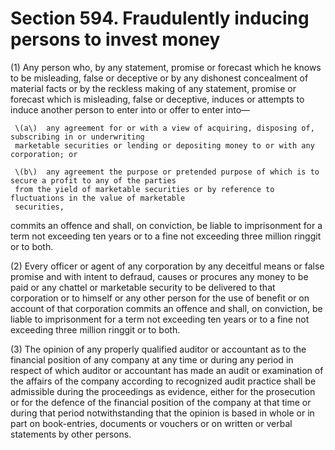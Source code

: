 # Section 594. Fraudulently inducing persons to invest money

\(1\) Any person who, by any statement, promise or forecast which he knows to be misleading, false or deceptive or by any dishonest concealment of material facts or by the reckless making of any statement, promise or forecast which is misleading, false or deceptive, induces or attempts to induce another person to enter into or offer to enter into—

     \(a\)  any agreement for or with a view of acquiring, disposing of, subscribing in or underwriting   
     marketable securities or lending or depositing money to or with any corporation; or

     \(b\)  any agreement the purpose or pretended purpose of which is to secure a profit to any of the parties        
     from the yield of marketable securities or by reference to fluctuations in the value of marketable        
     securities,

commits an offence and shall, on conviction, be liable to imprisonment for a term not exceeding ten years or to a fine not exceeding three million ringgit or to both.

\(2\) Every officer or agent of any corporation by any deceitful means or false promise and with intent to defraud, causes or procures any money to be paid or any chattel or marketable security to be delivered to that corporation or to himself or any other person for the use of benefit or on account of that corporation commits an offence and shall, on conviction, be liable to imprisonment for a term not exceeding ten years or to a fine not exceeding three million ringgit or to both.

\(3\) The opinion of any properly qualified auditor or accountant as to the financial position of any company at any time or during any period in respect of which auditor or accountant has made an audit or examination of the affairs of the company according to recognized audit practice shall be admissible during the proceedings as evidence, either for the prosecution or for the defence of the financial position of the company at that time or during that period notwithstanding that the opinion is based in whole or in part on book-entries, documents or vouchers or on written or verbal statements by other persons.

